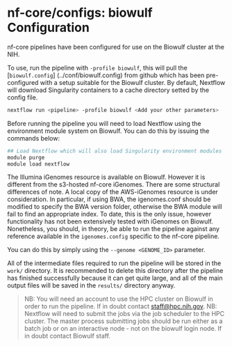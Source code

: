 # nf-core/configs: biowulf Configuration

nf-core pipelines have been configured for use on the Biowulf cluster at the NIH.

To use, run the pipeline with `-profile biowulf`, this will pull the [`biowulf.config`] (../conf/biowulf.config) from github which has been pre-configured with a setup suitable for the Biowulf cluster. By default, Nextflow will download Singularity containers to a cache directory setted by the config file. 

```bash
nextflow run <pipeline> -profile biowulf <Add your other parameters>

```

Before running the pipeline you will need to load Nextflow using the environment module system on Biowulf. You can do this by issuing the commands below:

```bash
## Load Nextflow which will also load Singularity environment modules
module purge
module load nextflow

```

The Illumina iGenomes resource is available on Biowulf. However it is different from the s3-hosted nf-core iGenomes. There are some structural differences of note. A local copy of the AWS-iGenomes resource is under consideration. In particular, if using BWA, the igenomes.conf should be modified to specify the BWA version folder, otherwise the BWA module will fail to find an appropriate index. To date, this is the only issue, however functionality has not been extensively tested with iGenomes on Biowulf. Nonetheless, you should, in theory, be able to run the pipeline against any reference available in the `igenomes.config` specific to the nf-core pipeline.

You can do this by simply using the `--genome <GENOME_ID>` parameter.

All of the intermediate files required to run the pipeline will be stored in the `work/` directory. It is recommended to delete this directory after the pipeline has finished successfully because it can get quite large, and all of the main output files will be saved in the `results/` directory anyway.

> NB: You will need an account to use the HPC cluster on Biowulf in order to run the pipeline. If in doubt contact staff@hpc.nih.gov.
> NB: Nextflow will need to submit the jobs via the job scheduler to the HPC cluster. The master process submitting jobs should be run either as a batch job or on an interactive node - not on the biowulf login node. If in doubt contact Biowulf staff.
